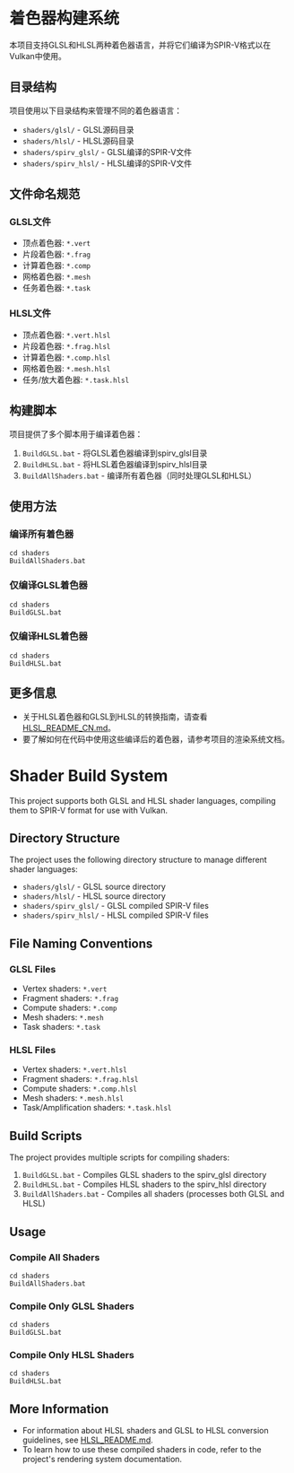 # 着色器构建系统

本项目支持GLSL和HLSL两种着色器语言，并将它们编译为SPIR-V格式以在Vulkan中使用。

## 目录结构

项目使用以下目录结构来管理不同的着色器语言：

- `shaders/glsl/` - GLSL源码目录
- `shaders/hlsl/` - HLSL源码目录
- `shaders/spirv_glsl/` - GLSL编译的SPIR-V文件
- `shaders/spirv_hlsl/` - HLSL编译的SPIR-V文件

## 文件命名规范

### GLSL文件

- 顶点着色器: `*.vert`
- 片段着色器: `*.frag`
- 计算着色器: `*.comp`
- 网格着色器: `*.mesh`
- 任务着色器: `*.task`

### HLSL文件

- 顶点着色器: `*.vert.hlsl`
- 片段着色器: `*.frag.hlsl`
- 计算着色器: `*.comp.hlsl`
- 网格着色器: `*.mesh.hlsl`
- 任务/放大着色器: `*.task.hlsl`

## 构建脚本

项目提供了多个脚本用于编译着色器：

1. `BuildGLSL.bat` - 将GLSL着色器编译到spirv_glsl目录
2. `BuildHLSL.bat` - 将HLSL着色器编译到spirv_hlsl目录
3. `BuildAllShaders.bat` - 编译所有着色器（同时处理GLSL和HLSL）

## 使用方法

### 编译所有着色器

```
cd shaders
BuildAllShaders.bat
```

### 仅编译GLSL着色器

```
cd shaders
BuildGLSL.bat
```

### 仅编译HLSL着色器

```
cd shaders
BuildHLSL.bat
```

## 更多信息

- 关于HLSL着色器和GLSL到HLSL的转换指南，请查看[HLSL_README_CN.md](HLSL_README_CN.md)。
- 要了解如何在代码中使用这些编译后的着色器，请参考项目的渲染系统文档。 

# Shader Build System

This project supports both GLSL and HLSL shader languages, compiling them to SPIR-V format for use with Vulkan.

## Directory Structure

The project uses the following directory structure to manage different shader languages:

- `shaders/glsl/` - GLSL source directory
- `shaders/hlsl/` - HLSL source directory
- `shaders/spirv_glsl/` - GLSL compiled SPIR-V files
- `shaders/spirv_hlsl/` - HLSL compiled SPIR-V files

## File Naming Conventions

### GLSL Files

- Vertex shaders: `*.vert`
- Fragment shaders: `*.frag`
- Compute shaders: `*.comp`
- Mesh shaders: `*.mesh`
- Task shaders: `*.task`

### HLSL Files

- Vertex shaders: `*.vert.hlsl`
- Fragment shaders: `*.frag.hlsl`
- Compute shaders: `*.comp.hlsl`
- Mesh shaders: `*.mesh.hlsl`
- Task/Amplification shaders: `*.task.hlsl`

## Build Scripts

The project provides multiple scripts for compiling shaders:

1. `BuildGLSL.bat` - Compiles GLSL shaders to the spirv_glsl directory
2. `BuildHLSL.bat` - Compiles HLSL shaders to the spirv_hlsl directory
3. `BuildAllShaders.bat` - Compiles all shaders (processes both GLSL and HLSL)

## Usage

### Compile All Shaders

```
cd shaders
BuildAllShaders.bat
```

### Compile Only GLSL Shaders

```
cd shaders
BuildGLSL.bat
```

### Compile Only HLSL Shaders

```
cd shaders
BuildHLSL.bat
```

## More Information

- For information about HLSL shaders and GLSL to HLSL conversion guidelines, see [HLSL_README.md](HLSL_README.md).
- To learn how to use these compiled shaders in code, refer to the project's rendering system documentation. 